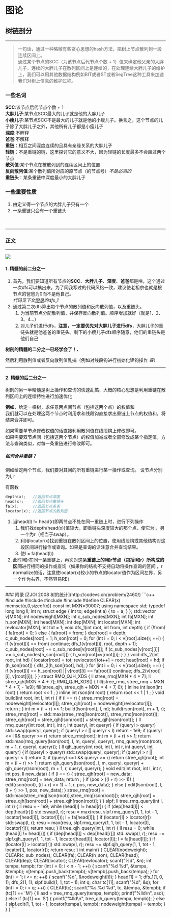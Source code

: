 # 图论  
## 树链剖分  
***

> 一句话，通过一种略微有些贪心思想的hash方法，把树上节点散列到一段连续区间上。  
> 通过某个节点的SCC（为该节点后代节点个数 + 1）值来确定他父亲的大胖儿子，连续的大胖儿子在散列区间上是连续的，在处理连续大胖儿子的维护上，我们可以用其他数据结构例如BIT或者ST或者SegTree这种工具来加速我们对树上信息的维护过程。

### 一些名词  
**SCC**:该节点后代节点个数 + 1  
**大胖儿子**:某节点SCC最大的儿子就是他的大胖儿子  
**小瘦儿子**:某节点SCC不是最大的儿子就是他的小瘦儿子。换言之，这个节点的儿子除了大胖儿子之外，其他所有儿子都是小瘦儿子  
**深度**:不解释  
**爸爸**:不解释  
**重链**：相互之间深度连续的且具有亲缘关系的大胖儿子  
**轻链**：不是重链的链，这里探讨它的意义不大，因为轻链的长度最多不会超过两个节点  
**散列值**:某个节点在被散列到的连续区间上的位置  
**反向散列值**:某个散列值所对应的原节点（的节点号）*不是必须的*  
**重链头**：某条重链中深度最小的大胖儿子  

### 一些重要性质  
1. 由定义得一个节点的大胖儿子只有一个  
2. 一条重链只会有一个重链头  
<br/><br/>

***
### 正文  
***
![](http://7xlxce.com1.z0.glb.clouddn.com/15-11-21/88346935.jpg)  
#### 1. 精髓的前二分之一   
1. 首先，我们要知道所有节点的**SCC**、**大胖儿子**、**深度**、**爸爸**都是啥，这个通过一次dfs可以搞出来。为了同我写过的代码风格一致，建议使老祖宗也就是根节点的爸爸为0而不是他自己。  
*代码见下文[附录](#fulu)的dfs_1*  
2. 通过第二次dfs算出每个节点的散列值和反向散列值，以及重链头。
    1. 为当前节点分配散列值，并保存反向散列值。顺序增加就好（就是1、2、3、4…）  
    2. 对儿子们进行dfs，**注意，一定要优先对大胖儿子进行dfs**，大胖儿子的重链头就是他爸爸的重链头。剩下的小瘦儿子dfs顺序随意，他们的重链头是他们自己  

**树剖的精髓的二分之一已经学会了！、**  


然后利用散列值或者反向散列值乱搞（例如对线段钩进行初始化建钩操作 *雾*）  
***
#### 2. 精髓的后二分之一


树剖的另一半精髓是树上操作和查询的快速乱搞，大概的核心思想是利用重链在散列区间上的连续特性进行加速优化  


**例如**，给定一棵树，求任意两点间节点（包括这两个点）的权值和  
我们就可以在处理这两个节点时利用求和线段钩直接求出重链上节点的权值和，将结果合并即可。  

如果需要单节点修改权值的话直接利用散列值在线段钩上修改即可。  
如果需要双节点间（包括这两个节点）的权值加减或者全部修改成某个指定值，方法与查询类似，对每一条重链进行修改即可。  

##### 如何合并重链？
例如给定两个节点，我们要对其间的所有重链进行某一操作或查询。
设节点分别为l, r  

有函数
```c++
depth(x);   //返回节点深度
head(x);    //返回节点重链头
fa(x);      //返回节点爸爸
locator(x); //返回节点的散列值
```

1. 当head(l) != head(r)即两节点不处在同一重链上时，进行下列操作  
    1. 我们找depth(head(x))值较大，即重链头深度较大的那个点，使它为l，另一个为r（相当于swap）。
    2. 利用locator(x)找到重链在散列区间上的位置，使用线段钩或其他结构对这段区间进行操作或查询。如果是查询的话注意合并查询结果。
    3. 使l = fa(head(l))
2. 此时l和r在同一条重链上，再次对这条**重链上的l和r节点（包括l和r）所构成的区间**进行相同的操作或查询（如果你的结构不支持自动将操作查询的区间l，r normalize的话，注意使locator(x)较小的节点的locator值作为区间左界，另一个作为右界，不然容易RE）  
***
<span id='fulu'>
### 附录
[ZJOI 2008 树的统计](http://codevs.cn/problem/2460/)  
```c++
#include <iostream>
#include <cstdio>
#include <vector>
#include <cstring>
#define CLEAR(x) memset(x,0,sizeof(x))
const int MXN=30007;
using namespace std;
typedef long long ll;
int n;
struct edge
{
    int to;
    edge(int a) {
        to = a;
    }
};
std::vector <int> v[MXN];
int nodeweight[MXN];
int c_sub_nodes[MXN];
int fa[MXN];
int h_son[MXN];
int head[MXN];
int dep[MXN];
int locator[MXN];
int revlocator[MXN];
int tot = 1;
void dfs_1(int root, int from, int depth) {
    if (!from) {
        fa[root] = 0;
    } else {
        fa[root] = from;
    }
    dep[root] = depth;
    c_sub_nodes[root] = 1;
    h_son[root] = 0;
    for (int i = 0; i < v[root].size(); ++i) {
        if (v[root][i] == from) continue;
        dfs_1(v[root][i], root, depth + 1);
        c_sub_nodes[root] += c_sub_nodes[v[root][i]];
        if (c_sub_nodes[v[root][i]] >= c_sub_nodes[h_son[root]]) {
            h_son[root]=v[root][i];
        }
    }
}
void dfs_2(int root, int hd) {
    locator[root] = tot;
    revlocator[tot++] = root;
    head[root] = hd;
    if (h_son[root]) {
        dfs_2(h_son[root], hd);
    }
    for (int i = 0; i < v[root].size(); ++i) {
        if (v[root][i] == h_son[root] || v[root][i] == fa[root]) continue;
        dfs_2(v[root][i], v[root][i]);
    }
}
struct RMQ_QJH_XDS
{
    ll stree_rmq[MXN * 4 + 7];
    ll stree_qjh[MXN * 4 + 7];
    RMQ_QJH_XDS() {
        fill(stree_rmq, stree_rmq + MXN * 4 + 7, - 1e9);
        fill(stree_qjh, stree_qjh + MXN * 4 + 7, 0);
    }
    inline int lson(int root) {
        return root << 1 ;
    }
    inline int rson(int root) {
        return root << 1 | 1 ;
    }
    void build(int root, int l, int r) {
        if (l == r) {
            stree_rmq[root] = nodeweight[revlocator[l]];
            stree_qjh[root] = nodeweight[revlocator[l]];
            return ;
        }
        int m = (l + r) >> 1;
        build(lson(root), l, m);
        build(rson(root), m + 1, r);
        stree_rmq[root] = std::max(stree_rmq[lson(root)], stree_rmq[rson(root)]);
        stree_qjh[root] = stree_qjh[lson(root)] + stree_qjh[rson(root)];
    }
    ll rmq_query(int root, int l, int r, int queryl, int queryr) {
        if (queryl > queryr) std::swap(queryl, queryr);
        if (queryl > r || queryr < l) return - 1e9;
        if (queryl <= l && queryr >= r) return stree_rmq[root];
        int m = (l + r) >> 1;
        return std::max(rmq_query(lson(root), l, m, queryl, queryr), rmq_query(rson(root), m + 1, r, queryl, queryr));
    }
    ll qjh_query(int root, int l, int r, int queryl, int queryr) {
        if (queryl > queryr) std::swap(queryl, queryr);
        if (queryl > r || queryr < l) return 0;
        if (queryl <= l && queryr >= r) return stree_qjh[root];
        int m = (l + r) >> 1;
        return qjh_query(lson(root), l, m, queryl, queryr) + qjh_query(rson(root), m + 1, r, queryl, queryr);
    }
    void edit(int root, int l, int r, int pos, ll new_data) {
        if (l == r) {
            stree_qjh[root] = new_data;
            stree_rmq[root] = new_data;
            return ;
        }
        if (pos > ((l + r) >> 1)) {
            edit(rson(root), ((l + r) >> 1) + 1, r, pos, new_data);
        } else {
            edit(lson(root), l, (l + r) >> 1, pos, new_data);
        }
        stree_rmq[root] = std::max(stree_rmq[lson(root)],stree_rmq[rson(root)]);
        stree_qjh[root] = stree_qjh[lson(root)] + stree_qjh[rson(root)];
    }
} slpf;
ll tree_rmq_query(int l, int r) {
    ll resu = - 1e9;
    while (head[l] != head[r]) {
        if (dep[head[l]] < dep[head[r]]) std::swap(l, r);
        resu = max(resu, slpf.rmq_query(1, 1, tot - 1, locator[head[l]], locator[l]));
        l = fa[head[l]];
    }
    if (locator[l] > locator[r]) std::swap(l, r);
    resu = max(resu, slpf.rmq_query(1, 1, tot - 1, locator[l], locator[r]));
    return resu;
}
ll tree_qjh_query(int l, int r) {
    ll resu = 0;
    while (head[l] != head[r]) {
        if (dep[head[l]] < dep[head[r]]) std::swap(l, r);
        resu += slpf.qjh_query(1, 1, tot - 1, locator[head[l]], locator[l]);
        l = fa[head[l]];
    }
    if (locator[l] > locator[r]) std::swap(l, r);
    resu += slpf.qjh_query(1, 1, tot - 1, locator[l], locator[r]);
    return resu;
}
int main() {
    CLEAR(nodeweight);
    CLEAR(c_sub_nodes);
    CLEAR(fa);
    CLEAR(h_son);
    CLEAR(head);
    CLEAR(dep);
    CLEAR(locator);
    CLEAR(revlocator);
    scanf("%d", &n);
    int tempa, tempb;
    for (int i = 0; i < n - 1; ++i) {
        scanf("%d %d", &tempa, &tempb);
        v[tempa].push_back(tempb);
        v[tempb].push_back(tempa);
    }
    for (int i = 1; i <= n; ++i) {
        scanf("%d", &nodeweight[i]);
    }
    head[1] = 1;
    dfs_1(1, 0, 1);
    dfs_2(1, 1);
    slpf.build(1, 1, tot - 1);
    int q;
    char tc[11];
    scanf("%d", &q);
    for (int i = 0; i < q; ++i) {
        CLEAR(tc);
        scanf("%s %d %d", tc, &tempa, &tempb);
        if (tc[1] == 'M') {
            ll asd = tree_rmq_query(tempa, tempb);
            printf("%lld\n", asd);
        } else if (tc[1] == 'S') {
            printf("%lld\n", tree_qjh_query(tempa, tempb));
        } else {
            slpf.edit(1, 1, tot - 1, locator[tempa], tempb);
            nodeweight[tempa] = tempb;
        }
    }
}
```